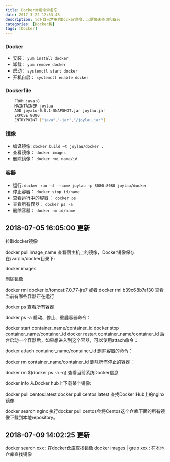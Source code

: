 ```yaml
---
title: Docker常用命令备忘
date: 2017-3-22 12:33:48
description: 记下自己常用的Docker命令，以便快速查询和备忘
categories: [Docker篇]
tags: [Docker]
---
```


<!-- more -->
### Docker

- 安装： `yum install docker`
- 卸载： `yum remove docker`
- 启动： `systemctl start docker`
- 开机自启： `systemctl enable docker`


### Dockerfile
``` bash
    FROM java:8
    MAINTAINER joylau
    ADD joyalu-0.0.1-SNAPSHOT.jar joylau.jar
    EXPOSE 8080
    ENTRYPOINT ["java","-jar","/joylau.jar"]
```


### 镜像
- 编译镜像: `docker build –t joylau/docker .`
- 查看镜像： `docker images`
- 删除镜像： `docker rmi name/id`


### 容器
- 运行: `docker run –d --name joylau –p 8080:8080 joylau/docker`
- 停止容器： `docker stop id/name`
- 查看运行中的容器 ：  `docker ps`
- 查看所有容器：  `docker ps -a`
- 删除容器：  `docker rm id/name`


## 2018-07-05 16:05:00 更新

拉取docker镜像

docker pull image_name
查看宿主机上的镜像，Docker镜像保存在/var/lib/docker目录下:

docker images

删除镜像

docker rmi  docker.io/tomcat:7.0.77-jre7   或者  docker rmi b39c68b7af30
查看当前有哪些容器正在运行

docker ps
查看所有容器

docker ps -a
启动、停止、重启容器命令：

docker start container_name/container_id
docker stop container_name/container_id
docker restart container_name/container_id
后台启动一个容器后，如果想进入到这个容器，可以使用attach命令：

docker attach container_name/container_id
删除容器的命令：

docker rm container_name/container_id
删除所有停止的容器：

docker rm $(docker ps -a -q)
查看当前系统Docker信息

docker info
从Docker hub上下载某个镜像:

docker pull centos:latest
docker pull centos:latest
查找Docker Hub上的nginx镜像

docker search nginx
执行docker pull centos会将Centos这个仓库下面的所有镜像下载到本地repository。

## 2018-07-09 14:02:25 更新
docker search xxx : 在docker仓库查找镜像
docker images | grep xxx : 在本地仓库查找镜像

